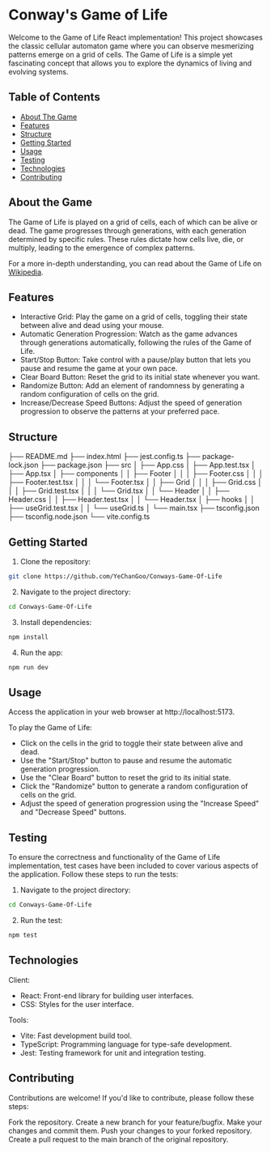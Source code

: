 # Conway's Game of Life

Welcome to the Game of Life React implementation! This project showcases the classic cellular automaton game where you can observe mesmerizing patterns emerge on a grid of cells. The Game of Life is a simple yet fascinating concept that allows you to explore the dynamics of living and evolving systems.

## Table of Contents

- [About The Game](#about-the-game)
- [Features](#features)
- [Structure](#structure)
- [Getting Started](#getting-started)
- [Usage](#usage)
- [Testing](#testing)
- [Technologies](#technologies)
- [Contributing](#contributing)

## About the Game

The Game of Life is played on a grid of cells, each of which can be alive or dead. The game progresses through generations, with each generation determined by specific rules. These rules dictate how cells live, die, or multiply, leading to the emergence of complex patterns.

For a more in-depth understanding, you can read about the Game of Life on [Wikipedia](https://en.wikipedia.org/wiki/Conway%27s_Game_of_Life).

## Features

- Interactive Grid: Play the game on a grid of cells, toggling their state between alive and dead using your mouse.
- Automatic Generation Progression: Watch as the game advances through generations automatically, following the rules of the Game of Life.
- Start/Stop Button: Take control with a pause/play button that lets you pause and resume the game at your own pace.
- Clear Board Button: Reset the grid to its initial state whenever you want.
- Randomize Button: Add an element of randomness by generating a random configuration of cells on the grid.
- Increase/Decrease Speed Buttons: Adjust the speed of generation progression to observe the patterns at your preferred pace.

## Structure

├── README.md
├── index.html
├── jest.config.ts
├── package-lock.json
├── package.json
├── src
│ ├── App.css
│ ├── App.test.tsx
│ ├── App.tsx
│ ├── components
│ │ ├── Footer
│ │ │ ├── Footer.css
│ │ │ ├── Footer.test.tsx
│ │ │ └── Footer.tsx
│ │ ├── Grid
│ │ │ ├── Grid.css
│ │ │ ├── Grid.test.tsx
│ │ │ └── Grid.tsx
│ │ └── Header
│ │ ├── Header.css
│ │ ├── Header.test.tsx
│ │ └── Header.tsx
│ ├── hooks
│ │ ├── useGrid.test.tsx
│ │ └── useGrid.ts
│ └── main.tsx
├── tsconfig.json
├── tsconfig.node.json
└── vite.config.ts

## Getting Started

1. Clone the repository:

```sh
git clone https://github.com/YeChanGoo/Conways-Game-Of-Life
```

2. Navigate to the project directory:

```sh
cd Conways-Game-Of-Life
```

3. Install dependencies:

```sh
npm install
```

4. Run the app:

```sh
npm run dev
```

## Usage

Access the application in your web browser at http://localhost:5173.

To play the Game of Life:

- Click on the cells in the grid to toggle their state between alive and dead.
- Use the "Start/Stop" button to pause and resume the automatic generation progression.
- Use the "Clear Board" button to reset the grid to its initial state.
- Click the "Randomize" button to generate a random configuration of cells on the grid.
- Adjust the speed of generation progression using the "Increase Speed" and "Decrease Speed" buttons.

## Testing

To ensure the correctness and functionality of the Game of Life implementation, test cases have been included to cover various aspects of the application. Follow these steps to run the tests:

1. Navigate to the project directory:

```sh
cd Conways-Game-Of-Life
```

2. Run the test:

```sh
npm test
```

## Technologies

Client:

- React: Front-end library for building user interfaces.
- CSS: Styles for the user interface.

Tools:

- Vite: Fast development build tool.
- TypeScript: Programming language for type-safe development.
- Jest: Testing framework for unit and integration testing.

## Contributing

Contributions are welcome! If you'd like to contribute, please follow these steps:

Fork the repository.
Create a new branch for your feature/bugfix.
Make your changes and commit them.
Push your changes to your forked repository.
Create a pull request to the main branch of the original repository.
